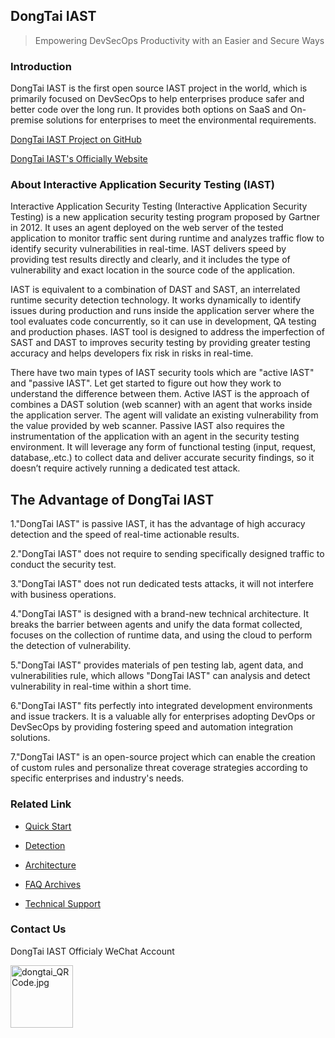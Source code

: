 ## DongTai IAST

> Empowering DevSecOps Productivity with an Easier and Secure Ways


### Introduction

DongTai IAST is the first open source IAST project in the world, which is primarily focused on DevSecOps to help enterprises produce safer and better code over the long run. It provides both options on SaaS and On-premise solutions for enterprises to meet the environmental requirements.

[DongTai IAST Project on GitHub](https://github.com/HXSecurity/DongTai)

[DongTai IAST's Officially Website](https://dongtai.io/)


### About Interactive Application Security Testing (IAST)

Interactive Application Security Testing (Interactive Application Security Testing) is a new application security testing program proposed by Gartner in 2012. It uses an agent deployed on the web server of the tested application to monitor traffic sent during runtime and analyzes traffic flow to identify security vulnerabilities in real-time. IAST delivers speed by providing test results directly and clearly, and it includes the type of vulnerability and exact location in the source code of the application.

IAST is equivalent to a combination of DAST and SAST, an interrelated runtime security detection technology. It works dynamically to identify issues during production and runs inside the application server where the tool evaluates code concurrently, so it can use in development, QA testing and production phases. IAST tool is designed to address the imperfection of SAST and DAST to improves security testing by providing greater testing accuracy and helps developers fix risk in risks in real-time.

There have two main types of IAST security tools which are "active IAST" and "passive IAST". Let get started to figure out how they work to understand the difference between them. Active IAST is the approach of combines a DAST solution (web scanner) with an agent that works inside the application server. The agent will validate an existing vulnerability from the value provided by web scanner. Passive IAST also requires the instrumentation of the application with an agent in the security testing environment. It will leverage any form of functional testing (input, request, database,.etc.) to collect data and deliver accurate security findings, so it doesn’t require actively running a dedicated test attack.


## The Advantage of DongTai IAST

1."DongTai IAST" is passive IAST, it has the advantage of high accuracy detection and the speed of real-time actionable results.

2."DongTai IAST" does not require to sending specifically designed traffic to conduct the security test.

3."DongTai IAST" does not run dedicated tests attacks, it will not interfere with business operations.

4."DongTai IAST" is designed with a brand-new technical architecture. It breaks the barrier between agents and unify the data format collected, focuses on the collection of runtime data, and using the cloud to perform the detection of vulnerability.

5."DongTai IAST" provides materials of pen testing lab, agent data, and vulnerabilities rule, which allows "DongTai IAST" can analysis and detect vulnerability in real-time within a short time.

6."DongTai IAST" fits perfectly into integrated development environments and issue trackers. It is a valuable ally for enterprises adopting DevOps or DevSecOps by providing fostering speed and automation integration solutions.

7."DongTai IAST" is an open-source project which can enable the creation of custom rules and personalize threat coverage strategies according to specific enterprises and industry's needs.


### Related Link

- [Quick Start](doc/tutorial/quickstart)

- [Detection](/doc/tutorial/detects)

- [Architecture](/doc/deploy/intro)

- [FAQ Archives](/doc/qa)

- [Technical Support](/doc/aboutus/support)

### Contact Us

DongTai IAST Officialy WeChat Account
<div style="text-align:left">
<img width="100" height="100" alt="dongtai_QRCode.jpg" data-origin="https://hxsecurity.github.io/DongTai-Doc/doc/assets/aboutus/dongtai_wx.jpg" src="https://hxsecurity.github.io/DongTai-Doc/doc/assets/aboutus/dongtai_wx.jpg">
</div>
